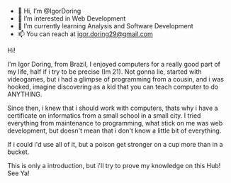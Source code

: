 - 👋 Hi, I’m @IgorDoring
- 👀 I’m interested in Web Development
- 🌱 I’m currently learning Analysis and Software Development
- 📫 You can reach at igor.doring29@gmail.com

Hi!

I'm Igor Doring, from Brazil, I enjoyed computers for a really good part of my life, half if i try to be precise (Im 21). 
Not gonna lie, started with videogames, but i had a glimpse of programming from a cousin, and i was hooked,
imagine discovering as a kid that you can teach computer to do ANYTHING.

Since then, i knew that i should work with computers, thats why i have a certificate on informatics from a small school in a small city. 
I tried everything from maintenance to programming, what stick on me was web development, but doesn't mean that i don't know a little bit of everything.

If i could i'd use all of it, but a poison get stronger on a cup more than in a bucket.

This is only a introduction, but i'll try to prove my knowledge on this Hub!
See Ya!

<!---
IgorDoring/IgorDoring is a ✨ special ✨ repository because its `README.md` (this file) appears on your GitHub profile.
You can click the Preview link to take a look at your changes.
--->
